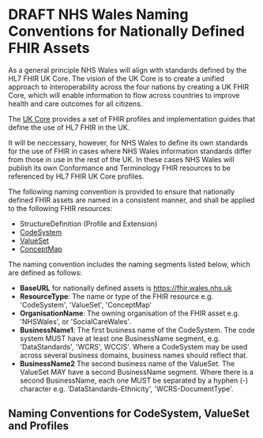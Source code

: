 # DRAFT NHS Wales Naming Conventions for Nationally Defined FHIR Assets 

As a general principle NHS Wales will align with standards defined by the HL7 FHIR UK Core. The vision of the UK Core is to create a unified approach to interoperability across the four nations by creating a UK FHIR Core, which will enable information to flow across countries to improve health and care outcomes for all citizens.  

The [UK Core](https://simplifier.net/guide/ukcoredevelopment/home "HL7 FHIR® UK Core Implementation Guide R4 - July 2020") provides a set of FHIR profiles and implementation guides that define the use of HL7 FHIR in the UK. 

It will be neccessary, however, for NHS Wales to define its own standards for the use of FHIR in cases where NHS Wales information standards differ from those in use in the rest of the UK. In these cases NHS Wales will publish its own Conformance and Terminology FHIR resources to be referenced by HL7 FHIR UK Core profiles.

The following naming convention is provided to ensure that nationally defined FHIR assets are named in a consistent manner, and shall be applied to the following FHIR resources:

* StructureDefinition (Profile and Extension)
* [CodeSystem](NamingConventions-CodeSystem.md)
* [ValueSet](NamingConventions-ValueSet.md)
* [ConceptMap](NamingConventions-ConceptMap.md)

The naming convention includes the naming segments listed below, which are defined as follows:
* **BaseURL** for nationally defined assets is https://fhir.wales.nhs.uk
* **ResourceType**: The name or type of the FHIR resource e.g. 'CodeSystem', 'ValueSet', 'ConceptMap'
* **OrganisationName**: The owning organisation of the FHIR asset e.g. 'NHSWales', or 'SocialCareWales'.
* **BusinessName1**: The first business name of the CodeSystem. The code system MUST have at least one BusinessName segment, e.g. 'DataStandards', 'WCRS', WCCIS'. Where a CodeSystem may be used across several business domains, business names should reflect that.
* **BusinessName2** The second business name of the ValueSet. The ValueSet MAY have a second BusinessName segment. Where there is a second BusinessName, each one MUST be separated by a hyphen (-) character e.g. 'DataStandards-Ethnicity', 'WCRS-DocumentType'.

## Naming Conventions for CodeSystem, ValueSet and Profiles
